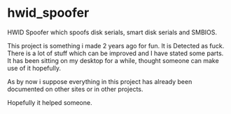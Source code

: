 # hwid_spoofer
HWID Spoofer which spoofs disk serials, smart disk serials and SMBIOS.

This project is something i made 2 years ago for fun. It is Detected as fuck. There is a lot of stuff which can be improved and I have stated some parts. It has  been sitting on my desktop for a while, thought someone can make use of it hopefully.

As by now i suppose everything in this project has already been documented on other sites or in other projects. 

Hopefully it helped someone. 

